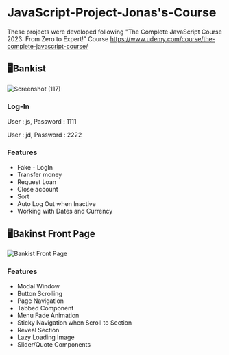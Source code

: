 # JavaScript-Project-Jonas's-Course
These projects were developed following "The Complete JavaScript Course 2023: From Zero to Expert!" Course
https://www.udemy.com/course/the-complete-javascript-course/
## 🖥️Bankist
![Screenshot (117)](https://user-images.githubusercontent.com/121996224/219953095-b7501ccb-c0a1-44ba-bd37-edb93d51515c.png)
### Log-In
User : js,
Password : 1111

User : jd,
Password : 2222
### Features
- Fake - LogIn
- Transfer money
- Request Loan
- Close account
- Sort
- Auto Log Out when Inactive
- Working with Dates and Currency

## 🖥️Bakinst Front Page
![Bankist Front Page](https://user-images.githubusercontent.com/121996224/220828721-cf884280-3e72-4e7d-ac56-1a40e3a9933e.png)
### Features
- Modal Window
- Button Scrolling
- Page Navigation
- Tabbed Component
- Menu Fade Animation
- Sticky Navigation when Scroll to Section
- Reveal Section
- Lazy Loading Image
- Slider/Quote Components
